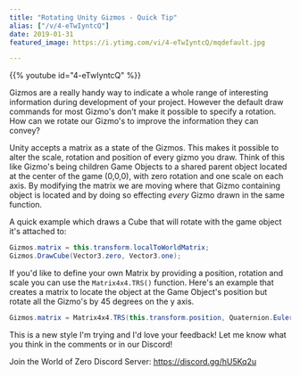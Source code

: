 ```yaml
---
title: "Rotating Unity Gizmos - Quick Tip"
alias: ["/v/4-eTwIyntcQ"]
date: 2019-01-31
featured_image: https://i.ytimg.com/vi/4-eTwIyntcQ/mqdefault.jpg

---
```


{{% youtube id="4-eTwIyntcQ" %}}

Gizmos are a really handy way to indicate a whole range of interesting information during development of your project. However the default draw commands for most Gizmo's don't make it possible to specify a rotation. How can we rotate our Gizmo's to improve the information they can convey?

Unity accepts a matrix as a state of the Gizmos. This makes it possible to alter the scale, rotation and position of every gizmo you draw. Think of this like Gizmo's being children Game Objects to a shared parent object located at the center of the game (0,0,0), with zero rotation and one scale on each axis. By modifying the matrix we are moving where that Gizmo containing object is located and by doing so effecting *every* Gizmo drawn in the same function.

A quick example which draws a Cube that will rotate with the game object it's attached to:

```csharp
Gizmos.matrix = this.transform.localToWorldMatrix;
Gizmos.DrawCube(Vector3.zero, Vector3.one);
```

If you'd like to define your own Matrix by providing a position, rotation and scale you can use the `Matrix4x4.TRS()` function. Here's an example that creates a matrix to locate the object at the Game Object's position but rotate all the Gizmo's by 45 degrees on the y axis.

```csharp
Gizmos.matrix = Matrix4x4.TRS(this.transform.position, Quaternion.Euler(0,45,0), Vector3.one);
```

This is a new style I'm trying and I'd love your feedback! Let me know what you think in the comments or in our Discord!

Join the World of Zero Discord Server: https://discord.gg/hU5Kq2u